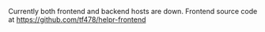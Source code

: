 Currently both frontend and backend hosts are down.
Frontend source code at https://github.com/tf478/helpr-frontend
